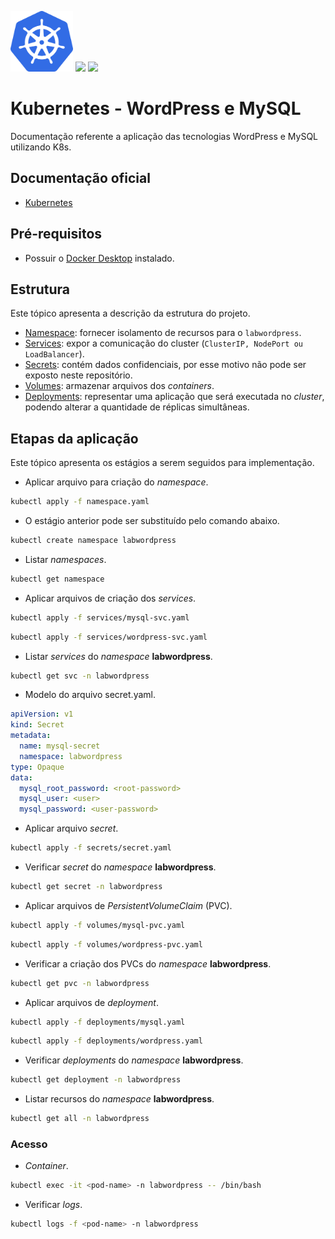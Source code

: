 <img src="https://github.com/kubernetes/kubernetes/raw/master/logo/logo.png" width="100"> <img src="https://user-images.githubusercontent.com/112975441/202521730-762beeae-fc01-4711-9657-fab46c3c486e.png" width="100"> <img src="https://user-images.githubusercontent.com/112975441/202522596-0dcacd65-ffb6-49fd-b7c7-474d8b03c355.png" width="100">

# Kubernetes - WordPress e MySQL
Documentação referente a aplicação das tecnologias WordPress e MySQL utilizando K8s.

## Documentação oficial
- [Kubernetes](https://kubernetes.io/docs/home/)

## Pré-requisitos
- Possuir o [Docker Desktop](https://docs.docker.com/get-docker/) instalado.

## Estrutura
Este tópico apresenta a descrição da estrutura do projeto.  
- [Namespace](namespace.yaml): fornecer isolamento de recursos para o `labwordpress`.
- [Services](/services): expor a comunicação do cluster (`ClusterIP, NodePort ou LoadBalancer`).
- [Secrets](https://kubernetes.io/docs/concepts/configuration/secret/): contém dados confidenciais, por esse motivo não pode ser exposto neste repositório.
- [Volumes](/volumes): armazenar arquivos dos *containers*.
- [Deployments](/deployments): representar uma aplicação que será executada no *cluster*, podendo alterar a quantidade de réplicas simultâneas.  

## Etapas da aplicação
Este tópico apresenta os estágios a serem seguidos para implementação.  
- Aplicar arquivo para criação do *namespace*.
```sh
kubectl apply -f namespace.yaml
```
- O estágio anterior pode ser substituído pelo comando abaixo.
```sh
kubectl create namespace labwordpress
```
- Listar *namespaces*.
```sh
kubectl get namespace
```
- Aplicar arquivos de criação dos *services*.
```sh
kubectl apply -f services/mysql-svc.yaml
```
```sh
kubectl apply -f services/wordpress-svc.yaml
```
- Listar *services* do *namespace* **labwordpress**.
```sh
kubectl get svc -n labwordpress
```
- Modelo do arquivo secret.yaml.
```yaml
apiVersion: v1
kind: Secret
metadata:
  name: mysql-secret
  namespace: labwordpress
type: Opaque
data:
  mysql_root_password: <root-password>
  mysql_user: <user>
  mysql_password: <user-password>
```
- Aplicar arquivo *secret*.
```sh
kubectl apply -f secrets/secret.yaml
```
- Verificar *secret* do *namespace* **labwordpress**.
```sh
kubectl get secret -n labwordpress
```
- Aplicar arquivos de *PersistentVolumeClaim* (PVC).
```sh
kubectl apply -f volumes/mysql-pvc.yaml
```
```sh
kubectl apply -f volumes/wordpress-pvc.yaml
```
- Verificar a criação dos PVCs do *namespace* **labwordpress**.
```sh
kubectl get pvc -n labwordpress
```
- Aplicar arquivos de *deployment*.
```sh
kubectl apply -f deployments/mysql.yaml
```
```sh
kubectl apply -f deployments/wordpress.yaml
```
- Verificar *deployments* do *namespace* **labwordpress**.
```sh
kubectl get deployment -n labwordpress
```
- Listar recursos do *namespace* **labwordpress**.
```sh
kubectl get all -n labwordpress
```

### Acesso
- *Container*.
```sh
kubectl exec -it <pod-name> -n labwordpress -- /bin/bash
```
- Verificar *logs*.
```sh
kubectl logs -f <pod-name> -n labwordpress
```
